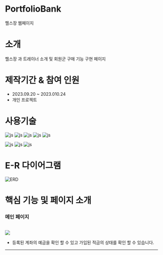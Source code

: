 # PortfolioBank
헬스장 웹페이지 

# 소개
 헬스장 과 트레이너 소개 및 회원군 구매 기능 구현 페이지 


# 제작기간 & 참여 인원
<UL>
  <LI>2023.09.20 ~ 2023.010.24</LI>
  <LI>개인 프로젝트</LI>
</UL>

# 사용기술
![js](https://img.shields.io/badge/SpringBoot-6DB33F?style=for-the-badge&logo=JavaScript&logoColor=white)
![js](https://img.shields.io/badge/Java-FF0000?style=for-the-badge&logo=JavaScript&logoColor=white)
![js](https://img.shields.io/badge/IntelliJ-004088?style=for-the-badge&logo=JavaScript&logoColor=white)
![js](https://img.shields.io/badge/MariaDB-003545?style=for-the-badge&logo=JavaScript&logoColor=white)
![js](https://img.shields.io/badge/security-6DB33F?style=for-the-badge&logo=JavaScript&logoColor=white)

![js](https://img.shields.io/badge/jquery-0769AD?style=for-the-badge&logo=JavaScript&logoColor=white)
![js](https://img.shields.io/badge/bootstrap-7952B3?style=for-the-badge&logo=JavaScript&logoColor=white)
![js](https://img.shields.io/badge/JavaScript-F7DF1E?style=for-the-badge&logo=JavaScript&logoColor=white)

# E-R 다이어그램

![ERD](https://github.com/JeongYoun-24/Project_Gym.github.io/assets/126854252/6474e6bf-c32c-4a7b-8544-2b84dd7893a8)


# 핵심 기능 및 페이지 소개

<H3>메인 페이지</H3>
<BR>
<img src="https://github.com/JeongYoun-24/Project_Gym.github.io/assets/126854252/7a7eb9b2-10f8-4173-a456-9f5083a01c96">


<UL>
 <LI>등록된 계좌의 예금을 확인 할 수 있고 가입된 적금의 상태를 확인 할 수 있습니다.</LI>
</UL>

<HR>



